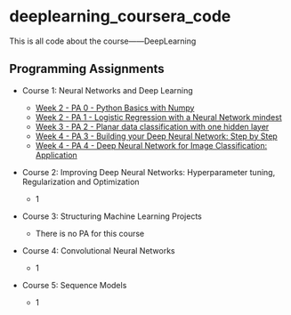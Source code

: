 # deeplearning_coursera_code
This is all code about the course——DeepLearning

## Programming Assignments

- Course 1: Neural Networks and Deep Learning
  - [Week 2 - PA 0 - Python Basics with Numpy ](https://github.com/nekomiao123/deeplearning_coursera_code/blob/main/Neural%20Networks%20and%20Deep%20Learning/Python_Basics_With_Numpy_v3a.ipynb)
  - [Week 2 - PA 1 - Logistic Regression with a Neural Network mindest](https://github.com/nekomiao123/deeplearning_coursera_code/blob/main/Neural%20Networks%20and%20Deep%20Learning/Logistic_Regression_with_a_Neural_Network_mindset_v6a.ipynb)
  - [Week 3 - PA 2 - Planar data classification with one hidden layer](https://github.com/nekomiao123/deeplearning_coursera_code/blob/main/Neural%20Networks%20and%20Deep%20Learning/Planar_data_classification_with_onehidden_layer_v6c.ipynb)
  - [Week 4 - PA 3 - Building your Deep Neural Network: Step by Step](https://github.com/nekomiao123/deeplearning_coursera_code/blob/main/Neural%20Networks%20and%20Deep%20Learning/Building_your_Deep_Neural_Network_Step_by_Step_v8a.ipynb)
  - [Week 4 - PA 4 - Deep Neural Network for Image Classification: Application](https://github.com/nekomiao123/deeplearning_coursera_code/blob/main/Neural%20Networks%20and%20Deep%20Learning/Deep%2BNeural%2BNetwork%2B-%2BApplication%2Bv8.ipynb)

- Course 2: Improving Deep Neural Networks: Hyperparameter tuning, Regularization and Optimization
  - 1
- Course 3: Structuring Machine Learning Projects
  - There is no PA for this course
- Course 4: Convolutional Neural Networks
  - 1
- Course 5: Sequence Models
  - 1